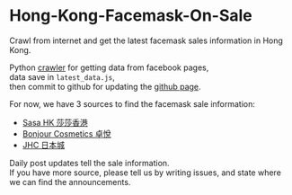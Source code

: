 # Hong-Kong-Facemask-On-Sale
Crawl from internet and get the latest facemask sales information in Hong Kong.

Python [crawler](https://github.com/BigtoC/Hong-Kong-Facemask-On-Sale/blob/master/Crawler/main.py) for getting data from facebook pages,  
data save in `latest_data.js`,  
then commit to github for updating the [github page](https://bigtoc.github.io/Hong-Kong-Facemask-On-Sale/).

For now, we have 3 sources to find the facemask sale information: 
* [Sasa HK 莎莎香港](https://www.facebook.com/pg/sasahongkong/posts/)
* [Bonjour Cosmetics 卓悅](https://www.facebook.com/pg/bonjourhk/posts/)
* [JHC 日本城](https://www.facebook.com/pg/JHC-%E6%97%A5%E6%9C%AC%E5%9F%8E-289317227159/posts/)

Daily post updates tell the sale information.   
If you have more source, please tell us by writing issues, and state where we can find the announcements. 
